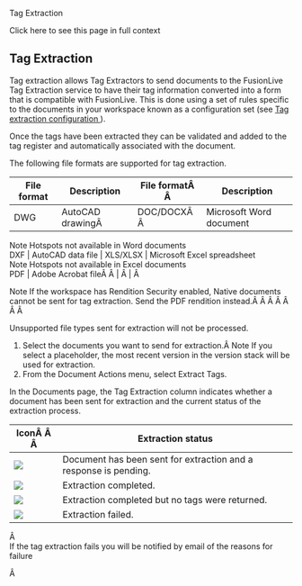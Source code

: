 Tag Extraction

Click here to see this page in full context

##  Tag Extraction

Tag extraction allows Tag Extractors to send documents to the FusionLive Tag
Extraction service to have their tag information converted into a form that is
compatible with FusionLive. This is done using a set of rules specific to the
documents in your workspace known as a configuration set (see [ Tag extraction
configuration ](Tag_extraction_configuration.htm#h) ).

Once the tags have been extracted they can be validated and added to the tag
register and automatically associated with the document.

The following file formats are supported for tag extraction.

File format  |  Description  |  File formatÂ Â  |  Description   
---|---|---|---  
DWG  |  AutoCAD drawingÂ  |  DOC/DOCXÂ Â  |  Microsoft Word document   
Note  Hotspots not available in Word documents  
DXF  |  AutoCAD data file  |  XLS/XLSX  |  Microsoft Excel spreadsheet   
Note  Hotspots not available in Excel documents  
PDF  |  Adobe Acrobat fileÂ Â  |  Â  |  Â   
  
Note  If the workspace has Rendition Security enabled, Native documents cannot
be sent for tag extraction. Send the PDF rendition instead.Â Â Â Â Â Â Â

Unsupported file types sent for extraction will not be processed.

  1. Select the documents you want to send for extraction.Â  Note  If you select a placeholder, the most recent version in the version stack will be used for extraction. 
  2. From the Document Actions menu, select Extract Tags. 

In the Documents page, the Tag Extraction column indicates whether a document
has been sent for extraction and the current status of the extraction process.

IconÂ Â Â  |  Extraction status   
---|---  
![](../images/ic_pending.png) |  Document has been sent for extraction and a response is pending.   
![](../images/ic_completed.png) |  Extraction completed.   
![](../images/ic_mute.png) |  Extraction completed but no tags were returned.   
![](../images/ic_failed.png) |  Extraction failed.   
  
Â  
If the tag extraction fails you will be notified by email of the reasons for
failure

Â

